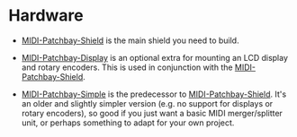 # Hardware

* [MIDI-Patchbay-Shield](MIDI-Patchbay-Shield) is the main shield you
need to build.

* [MIDI-Patchbay-Display](MIDI-Patchbay-Display) is an optional extra
for mounting an LCD display and rotary encoders.  This is used in
conjunction with the [MIDI-Patchbay-Shield](MIDI-Patchbay-Shield).

* [MIDI-Patchbay-Simple](MIDI-Patchbay-Simple) is the predecessor to
[MIDI-Patchbay-Shield](MIDI-Patchbay-Shield).  It's an older and slightly
simpler version (e.g. no support for displays or rotary encoders), so
good if you just want a basic MIDI merger/splitter unit, or perhaps
something to adapt for your own project.
